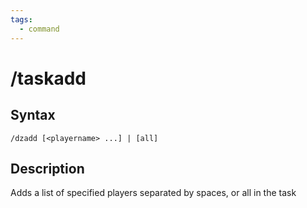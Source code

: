 ```yaml
---
tags:
  - command
---
```


# /taskadd

## Syntax

<!--cmd-syntax-start-->
```eqcommand
/dzadd [<playername> ...] | [all]
```
<!--cmd-syntax-end-->

## Description

<!--cmd-desc-start-->
Adds a list of specified players separated by spaces, or all in the task
<!--cmd-desc-end-->
